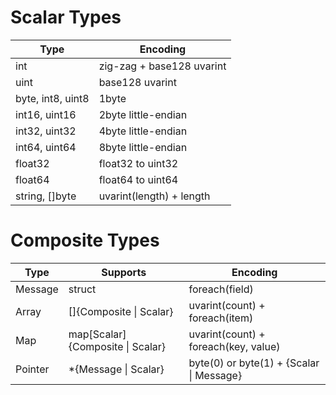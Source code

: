 Scalar Types
====

| Type | Encoding |
| --- | --- |
| int | zig-zag + base128 uvarint |
| uint | base128 uvarint |
| byte, int8, uint8 | 1byte |
| int16, uint16 | 2byte little-endian |
| int32, uint32 | 4byte little-endian |
| int64, uint64 | 8byte little-endian |
| float32 | float32 to uint32 |
| float64 | float64 to uint64 |
| string, []byte | uvarint(length) + length |

Composite Types
=====

| Type | Supports | Encoding |
| --- | --- | --- |
| Message | struct | foreach(field) |
| Array | []{Composite \| Scalar} | uvarint(count) + foreach(item) |
| Map | map[Scalar]{Composite \| Scalar} | uvarint(count) + foreach(key, value)
| Pointer | *{Message \| Scalar} | byte(0) or byte(1) + {Scalar \| Message} |
